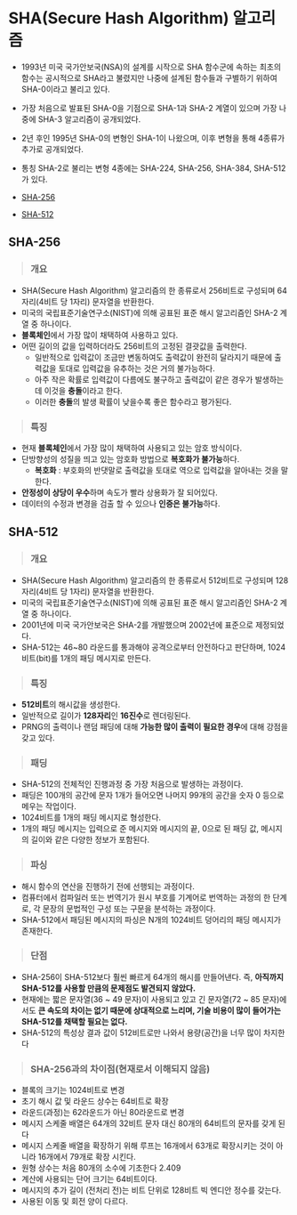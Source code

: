 # SHA(Secure Hash Algorithm) 알고리즘

+ 1993년 미국 국가안보국(NSA)의 설계를 시작으로 SHA 함수군에 속하는 최초의 함수는 공시적으로 SHA라고 불렸지만 나중에 설계된 함수들과 구별하기 위하여 SHA-0이라고 불리고 있다.
+ 가장 처음으로 발표된 SHA-0을 기점으로 SHA-1과 SHA-2 계열이 있으며 가장 나중에 SHA-3 알고리즘이 공개되었다.
+ 2년 후인 1995년 SHA-0의 변형인 SHA-1이 나왔으며, 이후 변형을 통해 4종류가 추가로 공개되었다.
+ 통칭 SHA-2로 불리는 변형 4종에는 SHA-224, SHA-256, SHA-384, SHA-512가 있다.

+ [SHA-256](#SHA-256)
+ [SHA-512](#SHA-512)

## SHA-256

> <h3>개요

+ SHA(Secure Hash Algorithm) 알고리즘의 한 종류로서 256비트로 구성되며 64자리(4비트 당 1자리) 문자열을 반환한다.
+ 미국의 국립표준기술연구소(NIST)에 의해 공표된 표준 해시 알고리즘인 SHA-2 계열 중 하나이다.
+ **블록체인**에서 가장 많이 채택하여 사용하고 있다.
+ 어떤 길이의 값을 입력하더라도 256비트의 고정된 결괏값을 출력한다.
	+ 일반적으로 입력값이 조금만 변동하여도 출력값이 완전히 달라지기 때문에 출력값을 토대로 입력값을 유추하는 것은 거의 불가능하다.
	+ 아주 작은 확률로 입력값이 다름에도 불구하고 출력값이 같은 경우가 발생하는데 이것을 **충돌**이라고 한다.
	+ 이러한 **충돌**의 발생 확률이 낮을수록 좋은 함수라고 평가된다.

> <h3>특징

+ 현재 **블록체인**에서 가장 많이 채택하여 사용되고 있는 암호 방식이다.
+ 단방향성의 성질을 띄고 있는 암호화 방법으로 **복호화가 불가능**하다.
	+ **복호화** : 부호화의 반댓말로 출력값을 토대로 역으로 입력값을 알아내는 것을 말한다.
+ **안정성이 상당이 우수**하며 속도가 빨라 상용화가 잘 되어있다.
+ 데이터의 수정과 변경을 검출 할 수 있으나 **인증은 불가능**하다.

## SHA-512

> <h3>개요

+ SHA(Secure Hash Algorithm) 알고리즘의 한 종류로서 512비트로 구성되며 128자리(4비트 당 1자리) 문자열을 반환한다.
+ 미국의 국립표준기술연구소(NIST)에 의해 공표된 표준 해시 알고리즘인 SHA-2 계열 중 하나이다.
+ 2001년에 미국 국가안보국은 SHA-2를 개발했으며 2002년에 표준으로 제정되었다. 
+ SHA-512는 46~80 라운드를 통과해야 공격으로부터 안전하다고 판단하며, 1024 비트(bit)를 1개의 패딩 메시지로 만든다.

> <h3>특징

+ **512비트**의 해시값을 생성한다.
+ 일반적으로 길이가 **128자리**인 **16진수**로 렌더링된다.
+ PRNG의 출력이나 랜덤 패딩에 대해 **가능한 많이 출력이 필요한 경우**에 대해 강점을 갖고 있다.

> <h3>패딩

+ SHA-512의 전체적인 진행과정 중 가장 처음으로 발생하는 과정이다.
+ 패딩은 100개의 공간에 문자 1개가 들어오면 나머지 99개의 공간을 숫자 0 등으로 메우는 작업이다.
+ 1024비트를 1개의 패딩 메시지로 형성한다.
+ 1개의 패딩 메시지는 입력으로 준 메시지와 메시지의 끝, 0으로 된 패딩 값, 메시지의 길이와 같은 다양한 정보가 포함된다.

> <h3>파싱

+ 해시 함수의 연산을 진행하기 전에 선행되는 과정이다.
+ 컴퓨터에서 컴파일러 또는 번역기가 원시 부호를 기계어로 번역하는 과정의 한 단계로, 각 문장의 문법적인 구성 또는 구문을 분석하는 과정이다.
+ SHA-512에서 패딩된 메시지의 파싱은 N개의 1024비트 덩어리의 패딩 메시지가 존재한다.

> <h3>단점

+ SHA-256이 SHA-512보다 훨씬 빠르게 64개의 해시를 만들어낸다. 즉, **아직까지 SHA-512를 사용할 만큼의 문제점도 발견되지 않았다.**
+ 현재에는 짧은 문자열(36 ~ 49 문자)이 사용되고 있고 긴 문자열(72 ~ 85 문자)에서도 **큰 속도의 차이는 없기 때문에 상대적으로 느리며, 기술 비용이 많이 들어가는 SHA-512를 채택할 필요는 없다.**
+ SHA-512의 특성상 결과 값이 512비트로만 나와서 용량(공간)을 너무 많이 차지한다

> <h3>SHA-256과의 차이점(현재로서 이해되지 않음)

+ 블록의 크기는 1024비트로 변경
+ 초기 해시 값 및 라운드 상수는 64비트로 확장
+ 라운드(과정)는 62라운드가 아닌 80라운드로 변경
+ 메시지 스케줄 배열은 64개의 32비트 문자 대신 80개의 64비트의 문자를 갖게 된다
+ 메시지 스케줄 배열을 확장하기 위해 루프는 16개에서 63개로 확장시키는 것이 아니라 16개에서 79개로 확장 시킨다.
+ 원형 상수는 처음 80개의 소수에 기초한다 2.409
+ 계산에 사용되는 단어 크기는 64비트이다.
+ 메시지의 추가 길이 (전처리 전)는 비트 단위로 128비트 빅 엔디안 정수를 갖는다.
+ 사용된 이동 및 회전 양이 다르다.
